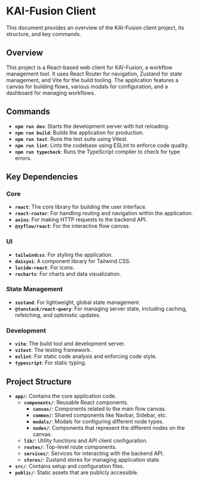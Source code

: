 # KAI-Fusion Client

This document provides an overview of the KAI-Fusion client project, its structure, and key commands.

## Overview

This project is a React-based web client for KAI-Fusion, a workflow management tool. It uses React Router for navigation, Zustand for state management, and Vite for the build tooling. The application features a canvas for building flows, various modals for configuration, and a dashboard for managing workflows.

## Commands

-   **`npm run dev`**: Starts the development server with hot reloading.
-   **`npm run build`**: Builds the application for production.
-   **`npm run test`**: Runs the test suite using Vitest.
-   **`npm run lint`**: Lints the codebase using ESLint to enforce code quality.
-   **`npm run typecheck`**: Runs the TypeScript compiler to check for type errors.

## Key Dependencies

### Core

-   **`react`**: The core library for building the user interface.
-   **`react-router`**: For handling routing and navigation within the application.
-   **`axios`**: For making HTTP requests to the backend API.
-   **`@xyflow/react`**: For the interactive flow canvas.

### UI

-   **`tailwindcss`**: For styling the application.
-   **`daisyui`**: A component library for Tailwind CSS.
-   **`lucide-react`**: For icons.
-   **`recharts`**: For charts and data visualization.

### State Management

-   **`zustand`**: For lightweight, global state management.
-   **`@tanstack/react-query`**: For managing server state, including caching, refetching, and optimistic updates.

### Development

-   **`vite`**: The build tool and development server.
-   **`vitest`**: The testing framework.
-   **`eslint`**: For static code analysis and enforcing code style.
-   **`typescript`**: For static typing.

## Project Structure

-   **`app/`**: Contains the core application code.
    -   **`components/`**: Reusable React components.
        -   **`canvas/`**: Components related to the main flow canvas.
        -   **`common/`**: Shared components like Navbar, Sidebar, etc.
        -   **`modals/`**: Modals for configuring different node types.
        -   **`nodes/`**: Components that represent the different nodes on the canvas.
    -   **`lib/`**: Utility functions and API client configuration.
    -   **`routes/`**: Top-level route components.
    -   **`services/`**: Services for interacting with the backend API.
    -   **`stores/`**: Zustand stores for managing application state.
-   **`src/`**: Contains setup and configuration files.
-   **`public/`**: Static assets that are publicly accessible.
